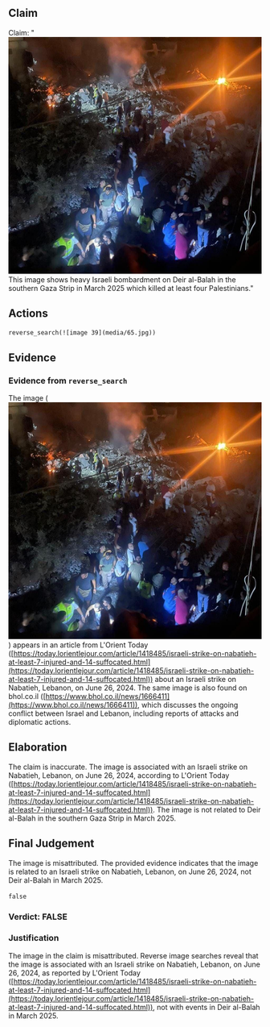 ## Claim
Claim: "![image 39](media/65.jpg) This image shows heavy Israeli bombardment on Deir al-Balah in the southern Gaza Strip in March 2025 which killed at least four Palestinians."

## Actions
```
reverse_search(![image 39](media/65.jpg))
```

## Evidence
### Evidence from `reverse_search`
The image (![image 39](media/65.jpg)) appears in an article from L'Orient Today ([https://today.lorientlejour.com/article/1418485/israeli-strike-on-nabatieh-at-least-7-injured-and-14-suffocated.html](https://today.lorientlejour.com/article/1418485/israeli-strike-on-nabatieh-at-least-7-injured-and-14-suffocated.html)) about an Israeli strike on Nabatieh, Lebanon, on June 26, 2024. The same image is also found on bhol.co.il ([https://www.bhol.co.il/news/1666411](https://www.bhol.co.il/news/1666411)), which discusses the ongoing conflict between Israel and Lebanon, including reports of attacks and diplomatic actions.


## Elaboration
The claim is inaccurate. The image is associated with an Israeli strike on Nabatieh, Lebanon, on June 26, 2024, according to L'Orient Today ([https://today.lorientlejour.com/article/1418485/israeli-strike-on-nabatieh-at-least-7-injured-and-14-suffocated.html](https://today.lorientlejour.com/article/1418485/israeli-strike-on-nabatieh-at-least-7-injured-and-14-suffocated.html)). The image is not related to Deir al-Balah in the southern Gaza Strip in March 2025.


## Final Judgement
The image is misattributed. The provided evidence indicates that the image is related to an Israeli strike on Nabatieh, Lebanon, on June 26, 2024, not Deir al-Balah in March 2025.

`false`

### Verdict: FALSE

### Justification
The image in the claim is misattributed. Reverse image searches reveal that the image is associated with an Israeli strike on Nabatieh, Lebanon, on June 26, 2024, as reported by L'Orient Today ([https://today.lorientlejour.com/article/1418485/israeli-strike-on-nabatieh-at-least-7-injured-and-14-suffocated.html](https://today.lorientlejour.com/article/1418485/israeli-strike-on-nabatieh-at-least-7-injured-and-14-suffocated.html)), not with events in Deir al-Balah in March 2025.
